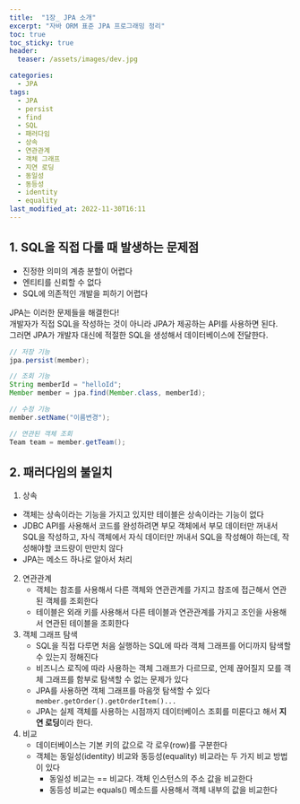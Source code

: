 ```yaml
---
title:  "1장_ JPA 소개"
excerpt: "자바 ORM 표준 JPA 프로그래밍 정리"
toc: true
toc_sticky: true
header:
  teaser: /assets/images/dev.jpg

categories:
  - JPA
tags:
  - JPA
  - persist
  - find
  - SQL
  - 패러다임
  - 상속
  - 연관관계
  - 객체 그래프
  - 지연 로딩
  - 동일성
  - 동등성
  - identity
  - equality
last_modified_at: 2022-11-30T16:11
---
```


## 1. SQL을 직접 다룰 때 발생하는 문제점
- 진정한 의미의 계층 분할이 어렵다
- 엔티티를 신뢰할 수 없다
- SQL에 의존적인 개발을 피하기 어렵다

JPA는 이러한 문제들을 해결한다!  
개발자가 직접 SQL을 작성하는 것이 아니라 JPA가 제공하는 API를 사용하면 된다.  
그러면 JPA가 개발자 대신에 적절한 SQL을 생성해서 데이터베이스에 전달한다.  
```java
// 저장 기능
jpa.persist(member);

// 조회 기능
String memberId = "helloId";
Member member = jpa.find(Member.class, memberId);

// 수정 기능
member.setName("이름변경");

// 연관된 객체 조회
Team team = member.getTeam();
```

## 2. 패러다임의 불일치
1. 상속
  - 객체는 상속이라는 기능을 가지고 있지만 테이블은 상속이라는 기능이 없다
  - JDBC API를 사용해서 코드를 완성하려면 부모 객체에서 부모 데이터만 꺼내서 SQL을 작성하고, 자식 객체에서 자식 데이터만 꺼내서 SQL을 작성해야 하는데, 작성해야할 코드량이 만만치 않다
  - JPA는 메소드 하나로 알아서 처리
2. 연관관계
   - 객체는 참조를 사용해서 다른 객체와 연관관계를 가지고 참조에 접근해서 연관된 객체를 조회한다
   - 테이블은 외래 키를 사용해서 다른 테이블과 연관관계를 가지고 조인을 사용해서 연관된 테이블을 조회한다 
3. 객체 그래프 탐색
    - SQL을 직접 다루면 처음 실행하는 SQL에 따라 객체 그래프를 어디까지 탐색할 수 있는지 정해진다
    - 비즈니스 로직에 따라 사용하는 객체 그래프가 다르므로, 언제 끊어질지 모를 객체 그래프를 함부로 탐색할 수 없는 문제가 있다
    - JPA를 사용하면 객체 그래프를 마음껏 탐색할 수 있다 `member.getOrder().getOrderItem()...`
    - JPA는 실제 객체를 사용하는 시점까지 데이터베이스 조회를 미룬다고 해서 **지연 로딩**이라 한다.
4. 비교
    - 데이터베이스는 기본 키의 값으로 각 로우(row)를 구분한다
    - 객체는 동일성(identity) 비교와 동등성(equality) 비교라는 두 가지 비교 방법이 있다
      - 동일성 비교는 == 비교다. 객체 인스턴스의 주소 값을 비교한다
      - 동등성 비교는 equals() 메소드를 사용해서 객체 내부의 값을 비교한다
